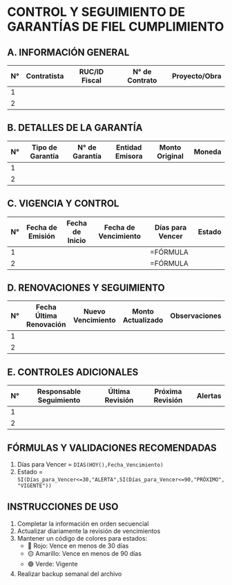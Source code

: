 # CONTROL Y SEGUIMIENTO DE GARANTÍAS DE FIEL CUMPLIMIENTO

## A. INFORMACIÓN GENERAL

| N° | Contratista | RUC/ID Fiscal | N° de Contrato | Proyecto/Obra |
|----|-------------|---------------|----------------|---------------|
| 1  |             |               |                |               |
| 2  |             |               |                |               |

## B. DETALLES DE LA GARANTÍA

| N° | Tipo de Garantía | N° de Garantía | Entidad Emisora | Monto Original | Moneda |
|----|------------------|----------------|-----------------|----------------|---------|
| 1  |                  |                |                 |                |         |
| 2  |                  |                |                 |                |         |

## C. VIGENCIA Y CONTROL

| N° | Fecha de Emisión | Fecha de Inicio | Fecha de Vencimiento | Días para Vencer | Estado |
|----|------------------|-----------------|---------------------|------------------|---------|
| 1  |                  |                 |                     | =FÓRMULA         |         |
| 2  |                  |                 |                     | =FÓRMULA         |         |

## D. RENOVACIONES Y SEGUIMIENTO

| N° | Fecha Última Renovación | Nuevo Vencimiento | Monto Actualizado | Observaciones |
|----|------------------------|-------------------|-------------------|----------------|
| 1  |                        |                   |                   |                |
| 2  |                        |                   |                   |                |

## E. CONTROLES ADICIONALES

| N° | Responsable Seguimiento | Última Revisión | Próxima Revisión | Alertas |
|----|------------------------|-----------------|------------------|---------|
| 1  |                        |                 |                  |         |
| 2  |                        |                 |                  |         |

## FÓRMULAS Y VALIDACIONES RECOMENDADAS

1. Días para Vencer = `DIAS(HOY(),Fecha_Vencimiento)`
2. Estado = `SI(Días_para_Vencer<=30,"ALERTA",SI(Días_para_Vencer<=90,"PRÓXIMO","VIGENTE"))`

## INSTRUCCIONES DE USO

1. Completar la información en orden secuencial
2. Actualizar diariamente la revisión de vencimientos
3. Mantener un código de colores para estados:
   - 🔴 Rojo: Vence en menos de 30 días
   - 🟡 Amarillo: Vence en menos de 90 días
   - 🟢 Verde: Vigente
4. Realizar backup semanal del archivo
